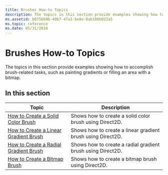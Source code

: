 ```yaml
---
title: Brushes How-to Topics
description: The topics in this section provide examples showing how to accomplish brush-related tasks, such as painting gradients or filling an area with a bitmap.
ms.assetid: b0756896-40b7-47a3-be8e-8ab100b022a5
ms.topic: reference
ms.date: 05/31/2018
---
```


# Brushes How-to Topics

The topics in this section provide examples showing how to accomplish brush-related tasks, such as painting gradients or filling an area with a bitmap.

## In this section



| Topic                                                                                         | Description                                                            |
|-----------------------------------------------------------------------------------------------|------------------------------------------------------------------------|
| [How to Create a Solid Color Brush](how-to-create-a-solid-color-brush.md)<br/>         | Shows how to create a solid color brush using Direct2D.<br/>     |
| [How to Create a Linear Gradient Brush](how-to-create-a-linear-gradient-brush.md)<br/> | Shows how to create a linear gradient brush using Direct2D.<br/> |
| [How to Create a Radial Gradient Brush](how-to-create-a-radial-gradient-brush.md)<br/> | Shows how to create a radial gradient brush using Direct2D.<br/> |
| [How to Create a Bitmap Brush](how-to-create-a-bitmap-brush.md)<br/>                   | Shows how to create a bitmap brush using Direct2D.<br/>          |



 

 

 





